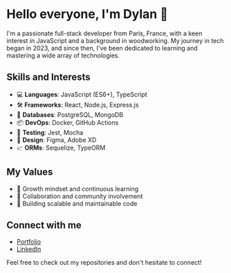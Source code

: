 # Hello everyone, I'm Dylan 👋

I'm a passionate full-stack developer from Paris, France, with a keen interest in JavaScript and a background in woodworking. My journey in tech began in 2023, and since then, I've been dedicated to learning and mastering a wide array of technologies.

## Skills and Interests

- 💻 **Languages**: JavaScript (ES6+), TypeScript
- 🛠️ **Frameworks**: React, Node.js, Express.js
- 💾 **Databases**: PostgreSQL, MongoDB
- 📦 **DevOps**: Docker, GitHub Actions
- 🧪 **Testing**: Jest, Mocha
- 🎨 **Design**: Figma, Adobe XD
- 📈 **ORMs**: Sequelize, TypeORM

## My Values

- 🌱 Growth mindset and continuous learning
- 🤝 Collaboration and community involvement
- 🚀 Building scalable and maintainable code

## Connect with me

- [Portfolio](https://dylanbriet.github.io/Folio/)
- [LinkedIn](www.linkedin.com/in/dylan-briet-372482175)

Feel free to check out my repositories and don't hesitate to connect!
